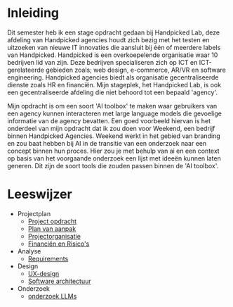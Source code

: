 # Inleiding
Dit semester heb ik een stage opdracht gedaan bij Handpicked Lab, deze afdeling van Handpicked agencies houdt zich bezig met het testen en uitzoeken van nieuwe IT innovaties die aansluit bij één of meerdere labels van Handpicked. Handpicked is een overkoepelende organisatie waar 10 bedrijven lid van zijn. Deze bedrijven specialiseren zich op ICT en ICT-gerelateerde gebieden zoals; web design, e-commerce, AR/VR en software engineering. Handpicked agencies biedt als organisatie gecentraliseerde dienste zoals HR en financiën. Mijn stageplek, het Handpicked Lab, is ook een gecentraliseerde afdeling die niet behoord tot een bepaald 'agency'.

Mijn opdracht is om een soort 'AI toolbox' te maken waar gebruikers van een agency kunnen interacteren met large language models die gevoelige informatie van de agency bevatten. Een goed voorbeeld hiervan is het onderdeel van mijn opdracht dat ik zou doen voor Weekend, een bedrijf binnen Handpicked Agencies. Weekend werkt in het gebied van branding en zou baat hebben bij AI in de transitie van een onderzoek naar een concept binnen hun proces. Hier zou je met behulp van ai en een context op basis van het voorgaande onderzoek een lijst met ideeën kunnen laten generen. Dit zijn de soort tools die zouden passen binnen de 'AI toolbox'.

# Leeswijzer
- Projectplan
	- [Project opdracht](Project-opdracht.md)
	- [Plan van aanpak](pva.md)
	- [Projectorganisatie](Projectorganisatie.md)
	- [Financiën en Risico's](financien-en-risicos.md)
- Analyse
	- [Requirements](requirements.md)
- Design
	- [UX-design](ux-design.md)
	- [Software architectuur](software-architectuur.md)
- Onderzoek
	- [onderzoek LLMs](custom-llms.md)



